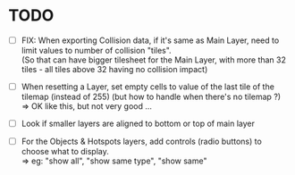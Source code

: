 # TODO

- [ ] FIX: When exporting Collision data, if it's same as Main Layer, need to limit values to number of collision "tiles".
    <br>(So that can have bigger tilesheet for the Main Layer, with more than 32 tiles - all tiles above 32 having no collision impact)

- [ ] When resetting a Layer, set empty cells to value of the last tile of the tilemap (instead of 255)
    (but how to handle when there's no tilemap ?)
    <br>=> OK like this, but not very good ...

- [ ] Look if smaller layers are aligned to bottom or top of main layer

- [ ] For the Objects & Hotspots layers, add controls (radio buttons) to choose what to display.
    <br>=> eg: "show all", "show same type", "show same"
